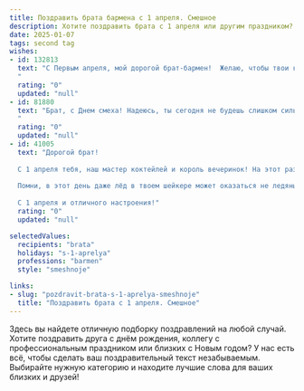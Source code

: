 ```yaml
---
title: Поздравить брата бармена с 1 апреля. Смешное
description: Хотите поздравить брата с 1 апреля или другим праздником? Наш ИИ создаст незабываемое поздравление, а вы обязательно выделитесь среди других.  
date: 2025-01-07
tags: second tag
wishes:
- id: 132813
  text: "С Первым апреля, мой дорогой брат-бармен!  Желаю, чтобы твои коктейли были такими же огненными, как твой характер, а клиенты – такими же веселыми, как ты сам, даже если они закажут \"Кровавую Мэри\" в полдень 1 апреля!  Пусть твой день будет полон смеха, неожиданных заказов и щедрых чаевых (хотя бы от меня)!  P.S.  Сегодня в твоих коктейлях может быть что угодно... даже…  шутка! 😉
  "
  rating: "0"
  updated: "null"
- id: 81880
  text: "Брат, с Днем смеха! Надеюсь, ты сегодня не будешь слишком сильно бодяжить коктейли, а то вместо \"Мохито\" клиентам может достаться \"Сюрприз от брата\"! 🤣🍹
  "
  rating: "0"
  updated: "null"
- id: 41005
  text: "Дорогой брат!
  
  С 1 апреля тебя, наш мастер коктейлей и король вечеринок! На этот раз желаю, чтобы ни один «клиент» не устоял перед твоими шедеврами и не мог оставить невосхищенный отзыв. Пусть твои шейки всегда пенятся, а шоты – не шутка!
  
  Помни, в этот день даже лёд в твоем шейкере может оказаться не ледяным, а неожиданных каштанов с небес! Так что не забывай, смех - лучший ингредиент в любом напитке. Удачи на барной арене, пускай все твои «фейлы» превращаются в «фишки»!
  
  С 1 апреля и отличного настроения!"
  rating: "0"
  updated: "null"

selectedValues:
  recipients: "brata"
  holidays: "s-1-aprelya"
  professions: "barmen"
  style: "smeshnoje"

links:
- slug: "pozdravit-brata-s-1-aprelya-smeshnoje"
  title: "Поздравить брата с 1 апреля. Смешное"
---
```


Здесь вы найдете отличную подборку поздравлений на любой случай.
Хотите поздравить друга с днём рождения, коллегу с профессиональным праздником или близких с Новым годом? У нас есть всё, чтобы сделать ваш поздравительный текст незабываемым. Выбирайте нужную категорию и находите лучшие слова для ваших близких и друзей!
